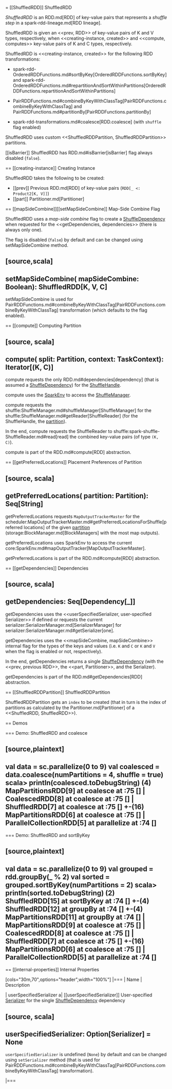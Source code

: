 = [[ShuffledRDD]] ShuffledRDD

*ShuffledRDD* is an RDD.md[RDD] of key-value pairs that represents a *shuffle step* in a spark-rdd-lineage.md[RDD lineage].

ShuffledRDD is given an <<prev, RDD>> of key-value pairs of K and V types, respectively, when <<creating-instance, created>> and <<compute, computes>> key-value pairs of K and C types, respectively.

ShuffledRDD is <<creating-instance, created>> for the following RDD transformations:

* spark-rdd-OrderedRDDFunctions.md#sortByKey[OrderedRDDFunctions.sortByKey] and spark-rdd-OrderedRDDFunctions.md#repartitionAndSortWithinPartitions[OrderedRDDFunctions.repartitionAndSortWithinPartitions]

* PairRDDFunctions.md#combineByKeyWithClassTag[PairRDDFunctions.combineByKeyWithClassTag] and PairRDDFunctions.md#partitionBy[PairRDDFunctions.partitionBy]

* spark-rdd-transformations.md#coalesce[RDD.coalesce] (with `shuffle` flag enabled)

ShuffledRDD uses custom <<ShuffledRDDPartition, ShuffledRDDPartition>> partitions.

[[isBarrier]]
ShuffledRDD has RDD.md#isBarrier[isBarrier] flag always disabled (`false`).

== [[creating-instance]] Creating Instance

ShuffledRDD takes the following to be created:

* [[prev]] Previous RDD.md[RDD] of key-value pairs (`RDD[_ <: Product2[K, V]]`)
* [[part]] Partitioner.md[Partitioner]

== [[mapSideCombine]][[setMapSideCombine]] Map-Side Combine Flag

ShuffledRDD uses a *map-side combine* flag to create a [ShuffleDependency](ShuffleDependency.md) when requested for the <<getDependencies, dependencies>> (there is always only one).

The flag is disabled (`false`) by default and can be changed using setMapSideCombine method.

[source,scala]
----
setMapSideCombine(
  mapSideCombine: Boolean): ShuffledRDD[K, V, C]
----

setMapSideCombine is used for PairRDDFunctions.md#combineByKeyWithClassTag[PairRDDFunctions.combineByKeyWithClassTag] transformation (which defaults to the flag enabled).

== [[compute]] Computing Partition

[source, scala]
----
compute(
  split: Partition,
  context: TaskContext): Iterator[(K, C)]
----

compute requests the only RDD.md#dependencies[dependency] (that is assumed a [ShuffleDependency](ShuffleDependency.md)) for the [ShuffleHandle](ShuffleDependency.md#shuffleHandle).

compute uses the [SparkEnv](../SparkEnv.md) to access the [ShuffleManager](../SparkEnv.md#shuffleManager).

compute requests the shuffle:ShuffleManager.md#shuffleManager[ShuffleManager] for the shuffle:ShuffleManager.md#getReader[ShuffleReader] (for the ShuffleHandle, the [partition](Partition.md)).

In the end, compute requests the ShuffleReader to shuffle:spark-shuffle-ShuffleReader.md#read[read] the combined key-value pairs (of type `(K, C)`).

compute is part of the RDD.md#compute[RDD] abstraction.

== [[getPreferredLocations]] Placement Preferences of Partition

[source, scala]
----
getPreferredLocations(
  partition: Partition): Seq[String]
----

getPreferredLocations requests `MapOutputTrackerMaster` for the scheduler:MapOutputTrackerMaster.md#getPreferredLocationsForShuffle[preferred locations] of the given [partition](Partition.md) (storage:BlockManager.md[BlockManagers] with the most map outputs).

getPreferredLocations uses SparkEnv to access the current core:SparkEnv.md#mapOutputTracker[MapOutputTrackerMaster].

getPreferredLocations is part of the RDD.md#compute[RDD] abstraction.

== [[getDependencies]] Dependencies

[source, scala]
----
getDependencies: Seq[Dependency[_]]
----

getDependencies uses the <<userSpecifiedSerializer, user-specified Serializer>> if defined or requests the current serializer:SerializerManager.md[SerializerManager] for serializer:SerializerManager.md#getSerializer[one].

getDependencies uses the <<mapSideCombine, mapSideCombine>> internal flag for the types of the keys and values (i.e. `K` and `C` or `K` and `V` when the flag is enabled or not, respectively).

In the end, getDependencies returns a single [ShuffleDependency](ShuffleDependency.md) (with the <<prev, previous RDD>>, the <<part, Partitioner>>, and the Serializer).

getDependencies is part of the RDD.md#getDependencies[RDD] abstraction.

== [[ShuffledRDDPartition]] ShuffledRDDPartition

ShuffledRDDPartition gets an `index` to be created (that in turn is the index of partitions as calculated by the Partitioner.md[Partitioner] of a <<ShuffledRDD, ShuffledRDD>>).

== Demos

=== Demo: ShuffledRDD and coalesce

[source,plaintext]
----
val data = sc.parallelize(0 to 9)
val coalesced = data.coalesce(numPartitions = 4, shuffle = true)
scala> println(coalesced.toDebugString)
(4) MapPartitionsRDD[9] at coalesce at <pastie>:75 []
 |  CoalescedRDD[8] at coalesce at <pastie>:75 []
 |  ShuffledRDD[7] at coalesce at <pastie>:75 []
 +-(16) MapPartitionsRDD[6] at coalesce at <pastie>:75 []
    |   ParallelCollectionRDD[5] at parallelize at <pastie>:74 []
----

=== Demo: ShuffledRDD and sortByKey

[source,plaintext]
----
val data = sc.parallelize(0 to 9)
val grouped = rdd.groupBy(_ % 2)
val sorted = grouped.sortByKey(numPartitions = 2)
scala> println(sorted.toDebugString)
(2) ShuffledRDD[15] at sortByKey at <console>:74 []
 +-(4) ShuffledRDD[12] at groupBy at <console>:74 []
    +-(4) MapPartitionsRDD[11] at groupBy at <console>:74 []
       |  MapPartitionsRDD[9] at coalesce at <pastie>:75 []
       |  CoalescedRDD[8] at coalesce at <pastie>:75 []
       |  ShuffledRDD[7] at coalesce at <pastie>:75 []
       +-(16) MapPartitionsRDD[6] at coalesce at <pastie>:75 []
          |   ParallelCollectionRDD[5] at parallelize at <pastie>:74 []
----

== [[internal-properties]] Internal Properties

[cols="30m,70",options="header",width="100%"]
|===
| Name
| Description

| userSpecifiedSerializer
a| [[userSpecifiedSerializer]] User-specified [Serializer](../serializer/Serializer.md) for the single [ShuffleDependency](ShuffleDependency.md) dependency

[source, scala]
----
userSpecifiedSerializer: Option[Serializer] = None
----

`userSpecifiedSerializer` is undefined (`None`) by default and can be changed using `setSerializer` method (that is used for PairRDDFunctions.md#combineByKeyWithClassTag[PairRDDFunctions.combineByKeyWithClassTag] transformation).

|===

